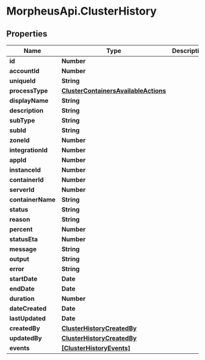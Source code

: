 # MorpheusApi.ClusterHistory

## Properties

Name | Type | Description | Notes
------------ | ------------- | ------------- | -------------
**id** | **Number** |  | [optional] 
**accountId** | **Number** |  | [optional] 
**uniqueId** | **String** |  | [optional] 
**processType** | [**ClusterContainersAvailableActions**](ClusterContainersAvailableActions.md) |  | [optional] 
**displayName** | **String** |  | [optional] 
**description** | **String** |  | [optional] 
**subType** | **String** |  | [optional] 
**subId** | **String** |  | [optional] 
**zoneId** | **Number** |  | [optional] 
**integrationId** | **Number** |  | [optional] 
**appId** | **Number** |  | [optional] 
**instanceId** | **Number** |  | [optional] 
**containerId** | **Number** |  | [optional] 
**serverId** | **Number** |  | [optional] 
**containerName** | **String** |  | [optional] 
**status** | **String** |  | [optional] 
**reason** | **String** |  | [optional] 
**percent** | **Number** |  | [optional] 
**statusEta** | **Number** |  | [optional] 
**message** | **String** |  | [optional] 
**output** | **String** |  | [optional] 
**error** | **String** |  | [optional] 
**startDate** | **Date** |  | [optional] 
**endDate** | **Date** |  | [optional] 
**duration** | **Number** |  | [optional] 
**dateCreated** | **Date** |  | [optional] 
**lastUpdated** | **Date** |  | [optional] 
**createdBy** | [**ClusterHistoryCreatedBy**](ClusterHistoryCreatedBy.md) |  | [optional] 
**updatedBy** | [**ClusterHistoryCreatedBy**](ClusterHistoryCreatedBy.md) |  | [optional] 
**events** | [**[ClusterHistoryEvents]**](ClusterHistoryEvents.md) |  | [optional] 


